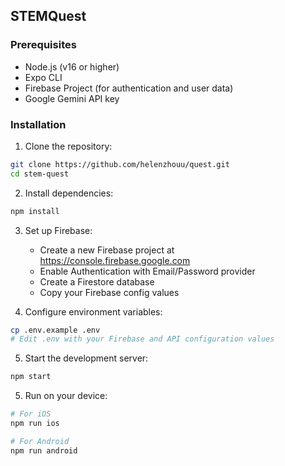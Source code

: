 ## STEMQuest

### Prerequisites
- Node.js (v16 or higher)
- Expo CLI
- Firebase Project (for authentication and user data)
- Google Gemini API key

### Installation

1. Clone the repository:
```bash
git clone https://github.com/helenzhouu/quest.git
cd stem-quest
```

2. Install dependencies:
```bash
npm install
```

3. Set up Firebase:
   - Create a new Firebase project at https://console.firebase.google.com
   - Enable Authentication with Email/Password provider
   - Create a Firestore database
   - Copy your Firebase config values

4. Configure environment variables:
```bash
cp .env.example .env
# Edit .env with your Firebase and API configuration values
```

5. Start the development server:
```bash
npm start
```

5. Run on your device:
```bash
# For iOS
npm run ios

# For Android
npm run android
```
